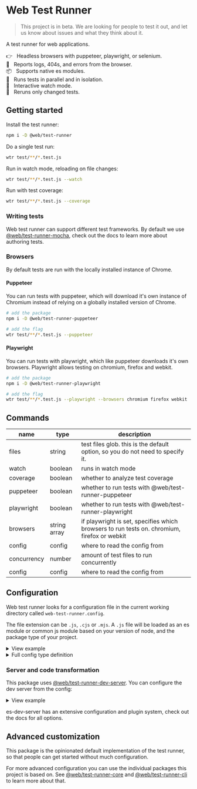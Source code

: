 # Web Test Runner

> This project is in beta. We are looking for people to test it out, and let us know about issues and what they think about it.

A test runner for web applications.

👉&nbsp;&nbsp; Headless browsers with puppeteer, playwright, or selenium.
\
🚧&nbsp;&nbsp; Reports logs, 404s, and errors from the browser.
\
📦&nbsp;&nbsp; Supports native es modules.
\
🔧&nbsp;&nbsp; Runs tests in parallel and in isolation.
\
👀&nbsp;&nbsp; Interactive watch mode.
\
🏃&nbsp;&nbsp; Reruns only changed tests.

## Getting started

Install the test runner:

```bash
npm i -D @web/test-runner
```

Do a single test run:

```bash
wtr test/**/*.test.js
```

Run in watch mode, reloading on file changes:

```bash
wtr test/**/*.test.js --watch
```

Run with test coverage:

```bash
wtr test/**/*.test.js --coverage
```

### Writing tests

Web test runner can support different test frameworks. By default we use [@web/test-runner-mocha](https://github.com/modernweb-dev/web/tree/master/packages/test-runner-mocha), check out the docs to learn more about authoring tests.

### Browsers

By default tests are run with the locally installed instance of Chrome.

#### Puppeteer

You can run tests with puppeteer, which will download it's own instance of Chromium instead of relying on a globally installed version of Chrome.

```bash
# add the package
npm i -D @web/test-runner-puppeteer

# add the flag
wtr test/**/*.test.js --puppeteer
```

#### Playwright

You can run tests with playwright, which like puppeteer downloads it's own browsers. Playwright allows testing on chromium, firefox and webkit.

```bash
# add the package
npm i -D @web/test-runner-playwright

# add the flag
wtr test/**/*.test.js --playwright --browsers chromium firefox webkit
```

## Commands

| name        | type         | description                                                                                 |
| ----------- | ------------ | ------------------------------------------------------------------------------------------- |
| files       | string       | test files glob. this is the default option, so you do not need to specify it.              |
| watch       | boolean      | runs in watch mode                                                                          |
| coverage    | boolean      | whether to analyze test coverage                                                            |
| puppeteer   | boolean      | whether to run tests with @web/test-runner-puppeteer                                        |
| playwright  | boolean      | whether to run tests with @web/test-runner-playwright                                       |
| browsers    | string array | if playwright is set, specifies which browsers to run tests on. chromium, firefox or webkit |
| config      | config       | where to read the config from                                                               |
| concurrency | number       | amount of test files to run concurrently                                                    |
| config      | config       | where to read the config from                                                               |

## Configuration

Web test runner looks for a configuration file in the current working directory called `web-test-runner.config`.

The file extension can be `.js`, `.cjs` or `.mjs`. A `.js` file will be loaded as an es module or common js module based on your version of node, and the package type of your project.

<details>
<summary>View example</summary>

```js
export default {
  concurrency: 10,
  watch: true,
  coverage: {
    threshold: {
      statements: 70,
      branches: 70,
      functions: 70,
      lines: 70,
    },
  },
};
```

</details>

<details>
  <summary>Full config type definition</summary>

```ts
export interface CoverageThresholdConfig {
  statements: number;
  branches: number;
  functions: number;
  lines: number;
}

export interface CoverageConfig {
  include?: string[];
  exclude?: string[];
  threshold?: CoverageThresholdConfig;
}

export interface TestRunnerConfig {
  files: string | string[];
  testFrameworkImport: string;
  browsers: BrowserLauncher | BrowserLauncher[];
  server: Server;
  devServer: EsDevServerConfig;
  address: string;
  port: number;
  testRunnerHtml?: (config: TestRunnerConfig) => string;
  watch?: boolean;
  coverage?: boolean | CoverageConfig;
  concurrency?: number;
  browserStartTimeout?: number;
  sessionStartTimeout?: number;
  sessionFinishTimeout?: number;
  staticLogging?: boolean;
}
```

</details>

### Server and code transformation

This package uses [@web/test-runner-dev-server](https://github.com/modernweb-dev/web/tree/master/packages/test-runner-dev-server). You can configure the dev server from the config:

<details>
  <summary>View example</summary>

```js
export default {
  devServer: {
    rootDir: '../..',
    middlewares: [],
    plugins: [],
  },
};
```

</details>

es-dev-server has an extensive configuration and plugin system, check out the docs for all options.

## Advanced customization

This package is the opinionated default implementation of the test runner, so that people can get started without much configuration.

For more advanced configuration you can use the individual packages this project is based on. See [@web/test-runner-core](https://github.com/modernweb-dev/web/tree/master/packages/test-runner-core) and [@web/test-runner-cli](https://github.com/modernweb-dev/web/tree/master/packages/test-runner-core) to learn more about that.
